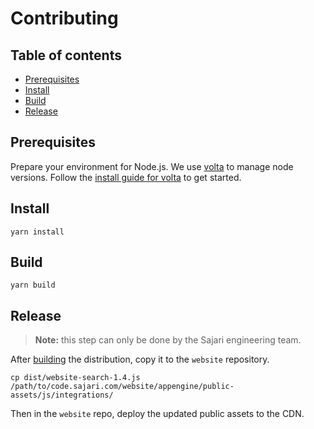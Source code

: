 # Contributing

## Table of contents

- [Prerequisites](#prerequisites)
- [Install](#install)
- [Build](#build)
- [Release](#release)

## Prerequisites

Prepare your environment for Node.js. We use [volta](https://volta.sh/) to manage node versions. Follow the [install guide for volta](https://docs.volta.sh/guide/getting-started) to get started.

## Install

```
yarn install
```

## Build

```
yarn build
```

## Release

> **Note:** this step can only be done by the Sajari engineering team.

After [building](#build) the distribution, copy it to the `website` repository.

```
cp dist/website-search-1.4.js /path/to/code.sajari.com/website/appengine/public-assets/js/integrations/
```

Then in the `website` repo, deploy the updated public assets to the CDN.
